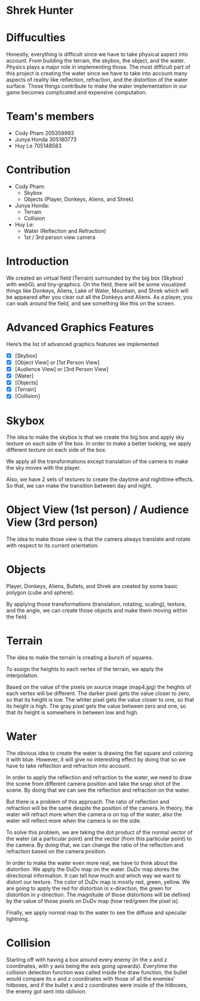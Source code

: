 # Shrek Hunter

# Diffuculties
Honestly, everything is difficult since we have to take physical aspect into account.
From building the terrain, the skybox, the object, and the water. Physics plays a major role in
implementing those.
The most difficult part of this project is creating the water since we have to take into account many
aspects of reality like reflection, refraction, and the distortion of the water surface.
Those things contribute to make the water implementation in our game becomes complicated and expensive computation.

# Team's members
- Cody Pham 205359993
- Junya Honda 305180773
- Huy Le 705148583

# Contribution
- Cody Pham:
  + Skybox
  + Objects (Player, Donkeys, Aliens, and Shrek)
- Junya Honda:
  + Terrain 
  + Collision
- Huy Le:
  + Water (Reflection and Refraction)
  + 1st / 3rd person view camera

# Introduction

We created an virtual field (Terrain) surrounded by the big box (Skybox) with webGL and tiny-graphics.
On the field, there will be some visualized things like Donkeys, Aliens, Lake of Water, Mountain,
and Shrek which will be appeared after you clear out all the Donkeys and Aliens. 
As a player, you can walk around the field, and see something like this on the screen.

# Advanced Graphics Features

Here’s the list of advanced graphics features we implemented

- [x] [Skybox]
- [x] [Object View] or [1st Person View]
- [x] [Audience View] or [3rd Person View]
- [x] [Water]
- [x] [Objects]
- [x] [Terrain]
- [x] [Collision]

# Skybox
The idea to make the skybox is that we create the big box and apply sky texture on each side of the box.
In order to make a better looking, we apply different texture on each side of the box.

We apply all the transformations except translation of the camera to make the sky moves with the player.

Also, we have 2 sets of textures to create the daytime and nighttime effects.
So that, we can make the transition between day and night.

# Object View (1st person) / Audience View (3rd person)
The idea to make those view is that the camera always translate and rotate with respect to its current orientation.

# Objects
Player, Donkeys, Aliens, Bullets, and Shrek are created by some basic polygon (cube and sphere).

By applying those transformations (translation, rotating, scaling), texture, and the angle,
we can create those objects and make them moving within the field.

# Terrain
The idea to make the terrain is creating a bunch of squares.

To assign the heights to each vertex of the terrain, we apply the interpolation.

Based on the value of the pixels on source image (map4.jpg) the heights of each vertex will be different.
The darker pixel gets the value closer to zero, so that its height is low.
The whiter pixel gets the value closer to one, so that its height is high.
The gray pixel gets the value between zero and one, so that its height is somewhere in between low and high.

# Water
The obvious idea to create the water is drawing the flat square and coloring it with blue.
However, it will give no interesting effect by doing that so we have to take reflection and refraction into account.

In order to apply the reflection and refraction to the water, we need to draw the scene from different camera position
and take the snap shot of the scene. By doing that we can see the reflection and refraction on the water.

But there is a problem of this approach. The ratio of reflection and refraction will be the same despite the position
of the camera. In theory, the water will refract more when the camera is on top of the water, also the water will
reflect more when the camera is on the side.

To solve this problem, we are taking the dot product of the normal vector of the water (at a particular point) and
the vector (from this particular point) to the camera. By doing that, we can change the ratio of the reflection and 
refraction based on the camera position.

In order to make the water even more real, we have to think about the distortion. We apply the DuDv map on the water.
DuDv map stores the directional information. It can tell how much and which way we want to distort our texture.
The color of DuDv map is mostly red, green, yellow. We are going to apply the red for distortion in x-direction,
the green for distortion in y-direction. The magnitude of those distortions will be defined by the value of those pixels
on DuDv map (how red/green the pixel is).

Finally, we apply normal map to the water to see the diffuse and specular lightning.

# Collision
Starting off with having a box around every enemy (in the x and z coordinates, with y axis being the axis going upwards). 
Everytime the collision detection function was called inside the draw function, the bullet would compare its x and z coordinates
with those of all the enemies’ hitboxes, and if the bullet x and z coordinates were inside of the hitboxes, the enemy got sent into oblivion.
